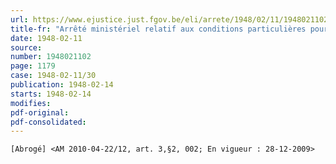 ```yaml
---
url: https://www.ejustice.just.fgov.be/eli/arrete/1948/02/11/1948021102/justel
title-fr: "Arrêté ministériel relatif aux conditions particulières pour l'octroi des licences aux détaillants en produits de la viande, aux bouchers et aux charcutiers."
date: 1948-02-11
source:
number: 1948021102
page: 1179
case: 1948-02-11/30
publication: 1948-02-14
starts: 1948-02-14
modifies:
pdf-original:
pdf-consolidated:
---
```


`[Abrogé] <AM 2010-04-22/12, art. 3,§2, 002; En vigueur : 28-12-2009>`
